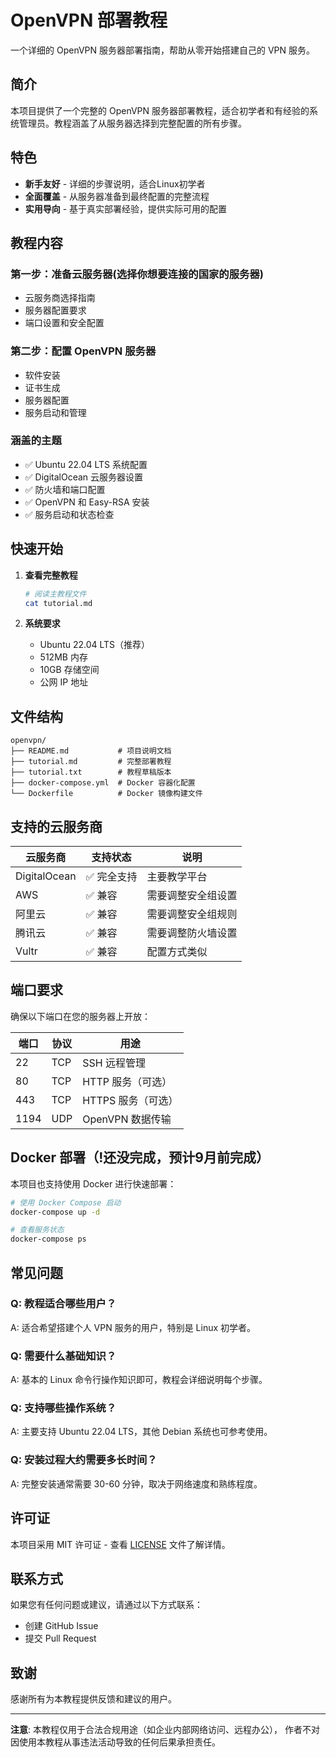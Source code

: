 # OpenVPN 部署教程

一个详细的 OpenVPN 服务器部署指南，帮助从零开始搭建自己的 VPN 服务。

## 简介

本项目提供了一个完整的 OpenVPN 服务器部署教程，适合初学者和有经验的系统管理员。教程涵盖了从服务器选择到完整配置的所有步骤。

## 特色

- **新手友好** - 详细的步骤说明，适合Linux初学者
- **全面覆盖** - 从服务器准备到最终配置的完整流程
- **实用导向** - 基于真实部署经验，提供实际可用的配置

## 教程内容

### 第一步：准备云服务器(选择你想要连接的国家的服务器)
- 云服务商选择指南
- 服务器配置要求
- 端口设置和安全配置

### 第二步：配置 OpenVPN 服务器
- 软件安装
- 证书生成
- 服务器配置
- 服务启动和管理

### 涵盖的主题
- ✅ Ubuntu 22.04 LTS 系统配置
- ✅ DigitalOcean 云服务器设置
- ✅ 防火墙和端口配置
- ✅ OpenVPN 和 Easy-RSA 安装
- ✅ 服务启动和状态检查


## 快速开始

1. **查看完整教程**
   ```bash
   # 阅读主教程文件
   cat tutorial.md
   ```

2. **系统要求**
   - Ubuntu 22.04 LTS（推荐）
   - 512MB 内存
   - 10GB 存储空间
   - 公网 IP 地址


## 文件结构

```
openvpn/
├── README.md           # 项目说明文档
├── tutorial.md         # 完整部署教程
├── tutorial.txt        # 教程草稿版本
├── docker-compose.yml  # Docker 容器化配置
└── Dockerfile          # Docker 镜像构建文件
```

## 支持的云服务商

| 云服务商 | 支持状态 | 说明 |
|----------|----------|------|
| DigitalOcean | ✅ 完全支持 | 主要教学平台 |
| AWS | ✅ 兼容 | 需要调整安全组设置 |
| 阿里云 | ✅ 兼容 | 需要调整安全组规则 |
| 腾讯云 | ✅ 兼容 | 需要调整防火墙设置 |
| Vultr | ✅ 兼容 | 配置方式类似 |

## 端口要求

确保以下端口在您的服务器上开放：

| 端口 | 协议 | 用途 |
|------|------|------|
| 22 | TCP | SSH 远程管理 |
| 80 | TCP | HTTP 服务（可选） |
| 443 | TCP | HTTPS 服务（可选） |
| 1194 | UDP | OpenVPN 数据传输 |

## Docker 部署（!还没完成，预计9月前完成）

本项目也支持使用 Docker 进行快速部署：

```bash
# 使用 Docker Compose 启动
docker-compose up -d

# 查看服务状态
docker-compose ps
```

## 常见问题

### Q: 教程适合哪些用户？
A: 适合希望搭建个人 VPN 服务的用户，特别是 Linux 初学者。

### Q: 需要什么基础知识？
A: 基本的 Linux 命令行操作知识即可，教程会详细说明每个步骤。

### Q: 支持哪些操作系统？
A: 主要支持 Ubuntu 22.04 LTS，其他 Debian 系统也可参考使用。

### Q: 安装过程大约需要多长时间？
A: 完整安装通常需要 30-60 分钟，取决于网络速度和熟练程度。

## 许可证

本项目采用 MIT 许可证 - 查看 [LICENSE](LICENSE) 文件了解详情。

## 联系方式

如果您有任何问题或建议，请通过以下方式联系：

- 创建 GitHub Issue
- 提交 Pull Request

## 致谢

感谢所有为本教程提供反馈和建议的用户。

---

**注意**: 
本教程仅用于合法合规用途（如企业内部网络访问、远程办公），
作者不对因使用本教程从事违法活动导致的任何后果承担责任。

